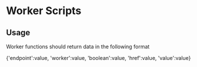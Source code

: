 # Worker Scripts

## Usage

Worker functions should return data in the following format

{'endpoint':value,
'worker':value,
'boolean':value,
'href':value,
'value':value}
